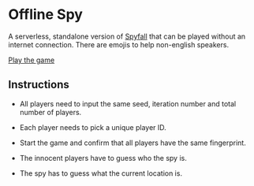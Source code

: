 # Offline Spy

A serverless, standalone version of [Spyfall](https://hwint.ru/portfolio-item/spyfall/) that can be played without an internet connection.
There are emojis to help non-english speakers.

[Play the game](http://spy.verybadfrags.com)

## Instructions

* All players need to input the same seed, iteration number and total number of players.
* Each player needs to pick a unique player ID.
* Start the game and confirm that all players have the same fingerprint.

* The innocent players have to guess who the spy is.
* The spy has to guess what the current location is.
